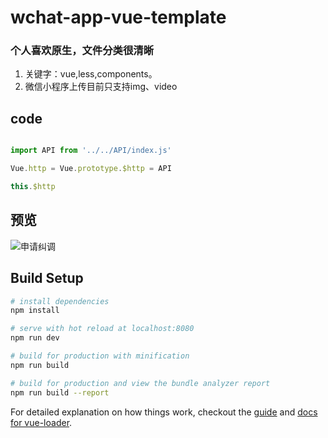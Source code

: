 # wchat-app-vue-template

### 个人喜欢原生，文件分类很清晰 
1. 关键字：vue,less,components。
2. 微信小程序上传目前只支持img、video

## code

``` javascript

import API from '../../API/index.js'

Vue.http = Vue.prototype.$http = API

this.$http

```

## 预览

![申请纠调](https://usails-public.cdn.usails.cn/wxapp2.png)

## Build Setup

``` bash
# install dependencies
npm install

# serve with hot reload at localhost:8080
npm run dev

# build for production with minification
npm run build

# build for production and view the bundle analyzer report
npm run build --report
```

For detailed explanation on how things work, checkout the [guide](http://vuejs-templates.github.io/webpack/) and [docs for vue-loader](http://vuejs.github.io/vue-loader).
